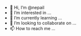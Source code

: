 - 👋 Hi, I’m @nepail
- 👀 I’m interested in ...
- 🌱 I’m currently learning ...
- 💞️ I’m looking to collaborate on ...
- 📫 How to reach me ...

<!---
nepail/nepail is a ✨ special ✨ repository because its `README.md` (this file) appears on your GitHub profile.
You can click the Preview link to take a look at your changes.
--->
